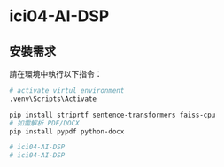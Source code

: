 ﻿# ici04-AI-DSP
 ## 安裝需求

請在環境中執行以下指令：

```bash
# activate virtul environment
.venv\Scripts\Activate

pip install striprtf sentence-transformers faiss-cpu
# 如需解析 PDF/DOCX
pip install pypdf python-docx

# ici04-AI-DSP
# ici04-AI-DSP


